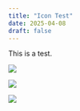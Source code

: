 ```yaml
---
title: "Icon Test"
date: 2025-04-08
draft: false
---
```


This is a test.

![](/images/icons/github.svg)

![](/images/icons/linkedin.svg)

![](/images/icons/gmail.svg)

